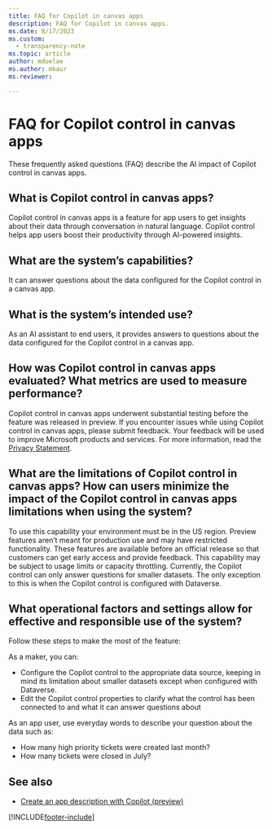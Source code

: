 ```yaml
---
title: FAQ for Copilot in canvas apps   
description: FAQ for Copilot in canvas apps.
ms.date: 8/17/2023
ms.custom: 
  - transparency-note
ms.topic: article
author: mduelae 
ms.author: mkaur
ms.reviewer:

---
```


# FAQ for Copilot control in canvas apps

These frequently asked questions (FAQ) describe the AI impact of Copilot control in canvas apps.

##  What is Copilot control in canvas apps? 

 Copilot control in canvas apps is a feature for app users to get insights about their data through conversation in natural language. Copilot control helps app users boost their productivity through AI-powered insights.

## What are the system’s capabilities? 

It can answer questions about the data configured for the Copilot control in a canvas app.

## What is the system’s intended use? 

As an AI assistant to end users, it provides answers to questions about the data configured for the Copilot control in a canvas app.

## How was Copilot control in canvas apps evaluated? What metrics are used to measure performance? 

Copilot control in canvas apps underwent substantial testing before the feature was released in preview. If you encounter issues while using Copilot control in canvas apps, please submit feedback. Your feedback will be used to improve Microsoft products and services.  For more information, read the [Privacy Statement](https://go.microsoft.com/fwlink/?linkid=2182930%22%20\t%20%22_blank).

## What are the limitations of Copilot control in canvas apps? How can users minimize the impact of the Copilot control in canvas apps limitations when using the system?

To use this capability your environment must be in the US region.
Preview features aren’t meant for production use and may have restricted functionality. These features are available before an official release so that customers can get early access and provide feedback.
This capability may be subject to usage limits or capacity throttling.
Currently, the Copilot control can only answer questions for smaller datasets. The only exception to this is when the Copilot control is configured with Dataverse.


## What operational factors and settings allow for effective and responsible use of the system? 

Follow these steps to make the most of the feature:

As a maker, you can:
 - Configure the Copilot control to the appropriate data source, keeping in mind its limitation about smaller datasets except when configured with Dataverse.
 - Edit the Copilot control properties to clarify what the control has been connected to and what it can answer questions about

As an app user, use everyday words to describe your question about the data such as:
 - How many high priority tickets were created last month?
 - How many tickets were closed in July?


## See also 
- [Create an app description with Copilot (preview)](../canvas-apps/save-publish-app.md#create-an-app-description-with-copilot-preview)

 
[!INCLUDE[footer-include](../../includes/footer-banner.md)]
